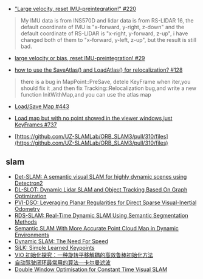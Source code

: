 
* [ "Large velocity, reset IMU-preintegration!" #220 ](https://github.com/TixiaoShan/LIO-SAM/issues/220)   
> My IMU data is from INS570D and lidar data is from RS-LIDAR 16, the default coordinate of IMU is "x-forward, y-right, z-down" and the default coordinate of RS-LIDAR is "x-right, y-forward, z-up", i have changed both of them to "x-forward, y-left, z-up", but the result is still bad.

* [ large velocity or bias, reset IMU-preintegration! #29 ](https://github.com/TixiaoShan/LVI-SAM/issues/29) 

* [how to use the SaveAtlas() and LoadAtlas() for relocalization? #128
](https://github.com/UZ-SLAMLab/ORB_SLAM3/issues/128)
> there is a bug in MapPoint::PreSave, detele KeyFrame when iter,you should fix it ,and then fix Tracking::Relocalization bug,and write a new function InitWithMap,and you can use the atlas map

* [Load/Save Map #443](https://github.com/UZ-SLAMLab/ORB_SLAM3/issues/443)

* [Load map but with no point showed in the viewer windows,just KeyFrames #737](https://github.com/UZ-SLAMLab/ORB_SLAM3/issues/737)

* [https://github.com/UZ-SLAMLab/ORB_SLAM3/pull/310/files](https://github.com/UZ-SLAMLab/ORB_SLAM3/pull/310/files)


## slam
- [Det-SLAM: A semantic visual SLAM for highly dynamic scenes using Detectron2](https://arxiv.org/pdf/2210.00278.pdf)
- [DL-SLOT: Dynamic Lidar SLAM and Object Tracking Based On Graph Optimization](https://arxiv.org/pdf/2202.11431.pdf)
- [PVI-DSO: Leveraging Planar Regularities for Direct Sparse Visual-Inertial Odometry](https://arxiv.org/pdf/2204.02635.pdf)
- [RDS-SLAM: Real-Time Dynamic SLAM Using Semantic Segmentation Methods](https://sci-hub.st/https://ieeexplore.ieee.org/document/9318990)
- [Semantic SLAM With More Accurate Point Cloud Map in Dynamic Environments](https://sci-hub.st/https://ieeexplore.ieee.org/document/9119407)
- [Dynamic SLAM: The Need For Speed](https://sci-hub.st/https://ieeexplore.ieee.org/document/9196895)
- [SiLK: Simple Learned Keypoints](https://arxiv.org/pdf/2304.06194.pdf)
- [VIO 初始化探究：一种旋转平移解耦的高效鲁棒初始化方法](https://mp.weixin.qq.com/s/tQP6CoROi6pqpr9xLyoMVg)
- [自动驾驶闭环最常用的算法—卡尔曼滤波](https://mp.weixin.qq.com/s/rw5VjtoEdO-7xBDfQ6Qtpw)
- [Double Window Optimisation for Constant Time Visual SLAM](https://sci-hub.st/https://ieeexplore.ieee.org/document/6126517)
